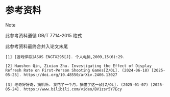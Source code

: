 # 参考资料

> [!NOTE]
>
> 此参考资料遵循 GB/T 7714-2015 格式
>
> 此参考资料最终合并入论文末尾

```
[1] [游戏悍将]ASUS ENGTX295[J]. 个人电脑,2009,15(6):29.

[2] Haoshen Qin, Zixian Zhu. Investigating the Effect of Display Refresh Rate on First-Person Shooting Games[Z/OL]. (2024-06-18) [2025-05-25]. https://doi.org/10.48550/arXiv.2406.13027

[3] 老奇好好奇，搞机所. 我花了一个月，搞懂了这一帧[Z/OL]. (2025-01-07) [2025-05-24]. https://www.bilibili.com/video/BV1zsr5Y7Ecy
```

